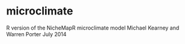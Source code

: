 microclimate
============

R version of the NicheMapR microclimate model
Michael Kearney and Warren Porter July 2014
